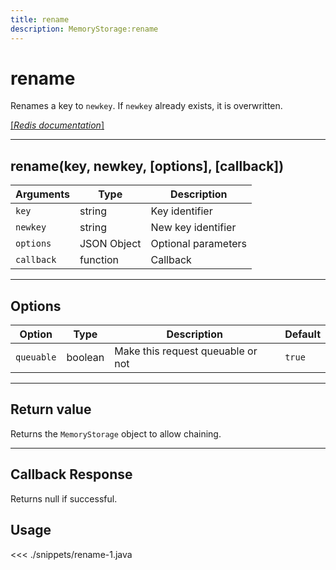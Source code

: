 ```yaml
---
title: rename
description: MemoryStorage:rename
---
```


# rename

Renames a key to `newkey`. If `newkey` already exists, it is overwritten.

[[_Redis documentation_]](https://redis.io/commands/rename)

---

## rename(key, newkey, [options], [callback])

| Arguments  | Type        | Description         |
| ---------- | ----------- | ------------------- |
| `key`      | string      | Key identifier      |
| `newkey`   | string      | New key identifier  |
| `options`  | JSON Object | Optional parameters |
| `callback` | function    | Callback            |

---

## Options

| Option     | Type    | Description                       | Default |
| ---------- | ------- | --------------------------------- | ------- |
| `queuable` | boolean | Make this request queuable or not | `true`  |

---

## Return value

Returns the `MemoryStorage` object to allow chaining.

---

## Callback Response

Returns null if successful.

## Usage

<<< ./snippets/rename-1.java
